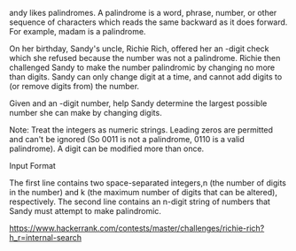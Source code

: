 andy likes palindromes. A palindrome is a word, phrase, number, or other sequence of characters which reads the same backward as it does forward. For example, madam is a palindrome.

On her  birthday, Sandy's uncle, Richie Rich, offered her an -digit check which she refused because the number was not a palindrome. Richie then challenged Sandy to make the number palindromic by changing no more than digits. Sandy can only change  digit at a time, and cannot add digits to (or remove digits from) the number.

Given  and an -digit number, help Sandy determine the largest possible number she can make by changing digits.

Note: Treat the integers as numeric strings. Leading zeros are permitted and can't be ignored (So 0011 is not a palindrome, 0110 is a valid palindrome). A digit can be modified more than once.

Input Format

The first line contains two space-separated integers,n  (the number of digits in the number) and k (the maximum number of digits that can be altered), respectively. 
The second line contains an n-digit string of numbers that Sandy must attempt to make palindromic.

https://www.hackerrank.com/contests/master/challenges/richie-rich?h_r=internal-search
